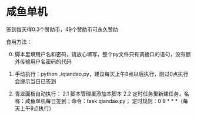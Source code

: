# 咸鱼单机
签到每天得0.3个赞助币，49个赞助币可永久赞助

食用方法：

0. 脚本里填用户名和密码，请放心填写，整个py文件只有调接口的语句，没有额外传输用户名密码的代码

1. 手动执行：python ./qiandao.py，建议每天上午8点以后执行，刚过0点执行会提示当日已签到

2. 青龙面板自动执行：
   2.1  脚本管理里添加本脚本
   2.2 定时任务里新建任务，名称：咸鱼单机每日签到；命令：task qiandao.py； 定时规则：0 9 * * *（每天上午9点执行）
